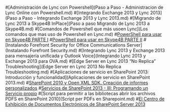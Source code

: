 #[Administración de Lync con Powershell](Paso a Paso - Administracion de Lync Online con Powershell.md)
#[Integrando Exchange 2013 y Lync 2013](Paso a Paso - Integrando Exchange 2013 y Lync 2013.md)
#[Migrando de Lync 2013 a Skype4B InPlace](Paso a paso Migrando de Lync 2013 a Skype4B.md)
#[Comandos de Powershell que más usoen Lync](Los comandos que mas uso de Powershell en Lync.md)
#[PowerShell para usar en Skype4B PARTE I](10-comandos-PowerShell-para-Skype4B-PARTE1.md)
#[PowerShell para usar en Skype4B PARTE II](10-comandos-PowerShell-para-Skype4B-PARTE2.md)
#[Instalando Forefront Security for Office Communications Server](Instalando Forefront Security.md)
#[Integrando Lync 2013 y Exchange 2013 para mensajería unificada y Outlook Voice](Integrando Lync 2013 y Exchange 2013 para OVA.md)
#[Edge Server en Lync 2013 “No Replica” Troubleshooting](Edge Server en Lync 2013 No Replica Troubleshooting.md)
#[Aplicaciones de servicio en SharePoint 2013: Introducción y funcionalidad](Aplicaciones de servicio en SharePoint 2013.md)
#[SharePoint 2010 y Open XML SDK. Creación de informes personalizados](SharePoint_OpenXML.md)
#[Servicios de SharePoint 2013 - III: Programando un Servicio propio](Servicios-de-SharePoint-2013.md)
#[Script para permitir a las bibliotecas abrir los archivos PDFS en SharePoint 2010](Script per PDFs en Sharepoint.md)
#[El Centro de Exhibición de Documentos Electrónicos de SharePoint Server 2013](DiscoveryCenterSharePoint2013.md)
